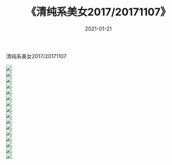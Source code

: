 ﻿---
layout: post
title:  《清纯系美女2017/20171107》
date:   2021-01-21
img: http://img.660000.xyz/Sharelink/清纯系美女/2017/20171107/000.jpg
categories: [美女, 清纯, 唯美]
---

清纯系美女2017/20171107

 ![](http://img.660000.xyz/Sharelink/清纯系美女/2017/20171107/001.jpg) <br>![](http://img.660000.xyz/Sharelink/清纯系美女/2017/20171107/002.jpg) <br>![](http://img.660000.xyz/Sharelink/清纯系美女/2017/20171107/003.jpg) <br>![](http://img.660000.xyz/Sharelink/清纯系美女/2017/20171107/004.jpg) <br>![](http://img.660000.xyz/Sharelink/清纯系美女/2017/20171107/005.jpg) <br>![](http://img.660000.xyz/Sharelink/清纯系美女/2017/20171107/006.jpg) <br>![](http://img.660000.xyz/Sharelink/清纯系美女/2017/20171107/007.jpg) <br>![](http://img.660000.xyz/Sharelink/清纯系美女/2017/20171107/008.jpg) <br>![](http://img.660000.xyz/Sharelink/清纯系美女/2017/20171107/009.jpg) <br>![](http://img.660000.xyz/Sharelink/清纯系美女/2017/20171107/010.jpg) <br>![](http://img.660000.xyz/Sharelink/清纯系美女/2017/20171107/011.jpg) <br>![](http://img.660000.xyz/Sharelink/清纯系美女/2017/20171107/012.jpg) <br>![](http://img.660000.xyz/Sharelink/清纯系美女/2017/20171107/013.jpg) <br>![](http://img.660000.xyz/Sharelink/清纯系美女/2017/20171107/014.jpg) <br>![](http://img.660000.xyz/Sharelink/清纯系美女/2017/20171107/015.jpg) <br>![](http://img.660000.xyz/Sharelink/清纯系美女/2017/20171107/016.jpg) <br>